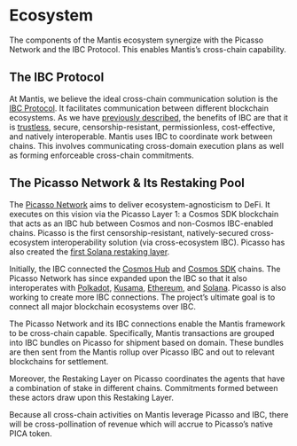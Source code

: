 # Ecosystem

The components of the Mantis ecosystem synergize with the Picasso Network and the IBC Protocol. This enables Mantis’s cross-chain capability.

## The IBC Protocol

At Mantis, we believe the ideal cross-chain communication solution is the [IBC Protocol](https://www.ibcprotocol.dev/). It facilitates communication between different blockchain ecosystems. As we have [previously described](https://medium.com/picasso-network/why-ibc-everywhere-is-the-key-to-cross-chain-defi-041bed829acd), the benefits of IBC are that it is [trustless](https://medium.com/@Picasso_Network/ibc-as-the-end-game-of-bridging-a-comparison-analysis-on-trust-dcc01e0d9377), secure, censorship-resistant, permissionless, cost-effective, and natively interoperable. Mantis uses IBC to coordinate work between chains. This involves communicating cross-domain execution plans as well as forming enforceable cross-chain commitments.

## The Picasso Network & Its Restaking Pool

The [Picasso Network](https://picasso.xyz/) aims to deliver ecosystem-agnosticism to DeFi. It executes on this vision via the Picasso Layer 1: a Cosmos SDK blockchain that acts as an IBC hub between Cosmos and non-Cosmos IBC-enabled chains. Picasso is the first censorship-resistant, natively-secured cross-ecosystem interoperability solution (via cross-ecosystem IBC). Picasso has also created the [first Solana restaking layer](https://app.picasso.network/solana-staking/).

Initially, the IBC connected the [Cosmos Hub](https://hub.cosmos.network/) and [Cosmos SDK](https://v1.cosmos.network/sdk) chains. The Picasso Network has since expanded upon the IBC so that it also interoperates with [Polkadot](https://polkadot.network/), [Kusama](https://kusama.network/), [Ethereum](https://ethereum.org/en/), and [Solana](https://solana.com/). Picasso is also working to create more IBC connections. The project’s ultimate goal is to connect all major blockchain ecosystems over IBC.

The Picasso Network and its IBC connections enable the Mantis framework to be cross-chain capable. Specifically, Mantis transactions are grouped into IBC bundles on Picasso for shipment based on domain. These bundles are then sent from the Mantis rollup over Picasso IBC and out to relevant blockchains for settlement.

Moreover, the Restaking Layer on Picasso coordinates the agents that have a combination of stake in different chains. Commitments formed between these actors draw upon this Restaking Layer.

Because all cross-chain activities on Mantis leverage Picasso and IBC, there will be cross-pollination of revenue which will accrue to Picasso’s native PICA token.
